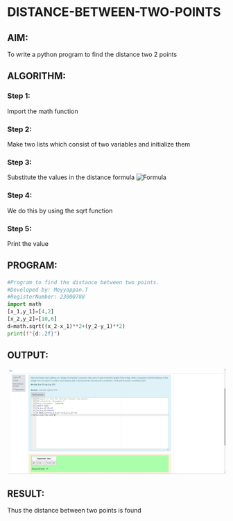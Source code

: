 # DISTANCE-BETWEEN-TWO-POINTS

## AIM:
To write a python program to find the distance two 2 points
## ALGORITHM:
### Step 1: 
Import the math function
### Step 2: 
Make two lists which consist of two variables and initialize them
### Step 3: 
Substitute the values in the distance formula
![Formula](formula.JPG) 

### Step 4:
We do this by using the sqrt function 
### Step 5:
Print the value 
## PROGRAM:
```py
#Program to find the distance between two points.
#Developed by: Meyyappan.T
#RegisterNumber: 23000788
import math
[x_1,y_1]=[4,2]
[x_2,y_2]=[10,6]
d=math.sqrt((x_2-x_1)**2+(y_2-y_1)**2)
print(f"{d:.2f}")
```
## OUTPUT:
![Alt text](ex03pythongit.png)

## RESULT:
Thus the distance between two points is found